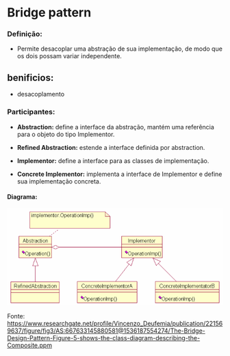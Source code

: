 # Bridge pattern

### **Definição:**

* Permite desacoplar uma abstração de sua implementação, de modo que os dois possam variar independente.

## benificios: 
* desacoplamento

### **Participantes:**
* **Abstraction:** define a interface da abstração, mantém uma referência para o objeto do tipo Implementor.

* **Refined Abstraction:** estende a interface definida por abstraction.

* **Implementor:** define a interface para as classes de implementação.

* **Concrete Implementor:** implementa a interface de Implementor e define sua implementação concreta.

<!-- ### **Quando Implementar:**

* quando houver necessidade que uma classe tem apenas uma instancia. -->

#### Diagrama:
 ![](assets/bridge.png)
 
 Fonte: https://www.researchgate.net/profile/Vincenzo_Deufemia/publication/221569637/figure/fig3/AS:667633145880581@1536187554274/The-Bridge-Design-Pattern-Figure-5-shows-the-class-diagram-describing-the-Composite.ppm


